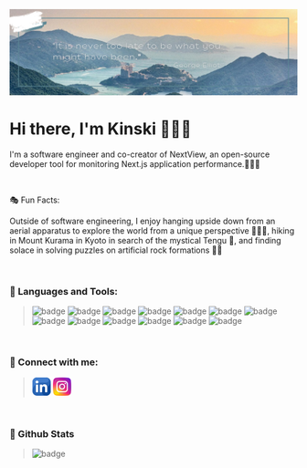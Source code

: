 ![banner](./assets/banner.png)

# Hi there, I'm Kinski 🙋🏻‍♀️

<p>I'm a software engineer and co-creator of NextView, an open-source developer tool for monitoring Next.js application performance.👩🏻‍💻
</p>

<br/>

🎭 Fun Facts:
<p>Outside of software engineering, I enjoy hanging upside down from an aerial apparatus to explore the world from a unique perspective 🤸🏻‍♀️, hiking in Mount Kurama in Kyoto in search of the mystical Tengu 👺, and finding solace in solving puzzles on artificial rock formations 🧗🏻
</p>

<br/>

### 🔧 Languages and Tools:
>![badge](https://img.shields.io/badge/TypeScript-007ACC?style=for-the-badge&logo=typescript&logoColor=white)
>![badge](https://img.shields.io/badge/JavaScript-F7DF1E?style=for-the-badge&logo=javascript&logoColor=black)
>![badge](https://img.shields.io/badge/CSS3-1572B6?style=for-the-badge&logo=css3&logoColor=white)
>![badge](https://img.shields.io/badge/HTML5-E34F26?style=for-the-badge&logo=html5&logoColor=white)
>![badge](https://img.shields.io/badge/React-20232A?style=for-the-badge&logo=react&logoColor=61DAFB)
>![badge](https://img.shields.io/badge/Node.js-43853D?style=for-the-badge&logo=node.js&logoColor=white)
>![badge](https://img.shields.io/badge/Express.js-404D59?style=for-the-badge)
>![badge](https://img.shields.io/badge/PostgreSQL-316192?style=for-the-badge&logo=postgresql&logoColor=white)
>![badge](https://img.shields.io/badge/MongoDB-4EA94B?style=for-the-badge&logo=mongodb&logoColor=white)
>![badge](https://img.shields.io/badge/Redux-593D88?style=for-the-badge&logo=redux&logoColor=white)
>![badge](https://img.shields.io/badge/Jest-323330?style=for-the-badge&logo=Jest&logoColor=white)
>![badge](https://img.shields.io/badge/Tailwind_CSS-38B2AC?style=for-the-badge&logo=tailwind-css&logoColor=white)
>![badge](https://img.shields.io/badge/Amazon_AWS-FF9900?style=for-the-badge&logo=amazonaws&logoColor=white)

<br/>

### 🤝 Connect with me:
>[![banner](./assets/linkedin.png)](https://www.linkedin.com/in/kinskiwu)
>[![banner](./assets/instagram.png)](https://www.instagram.com/the.aerialist.in.me)

<br/>

### 🌟 Github Stats
>![badge](https://img.shields.io/github/followers/kinskiwu.svg?style=social&label=Follow&maxAge=2592000)
